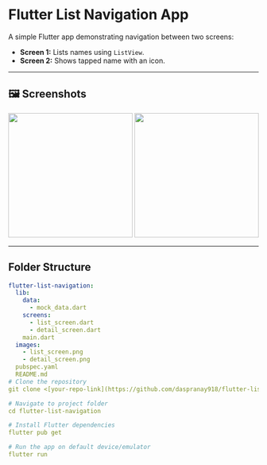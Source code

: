 # Flutter List Navigation App

A simple Flutter app demonstrating navigation between two screens:  
- **Screen 1:** Lists names using `ListView`.  
- **Screen 2:** Shows tapped name with an icon.  

---

## 🖼 Screenshots
<p align="center">
  <img src="images/name_list.png" width="250" />
  <img src="images/detail_screen.png" width="250" />
</p>

---

## Folder Structure

```yaml
flutter-list-navigation:
  lib:
    data:
      - mock_data.dart
    screens:
      - list_screen.dart
      - detail_screen.dart
    main.dart
  images:
    - list_screen.png
    - detail_screen.png
  pubspec.yaml
  README.md
# Clone the repository
git clone <[your-repo-link](https://github.com/daspranay918/flutter-list-navigation)>

# Navigate to project folder
cd flutter-list-navigation

# Install Flutter dependencies
flutter pub get

# Run the app on default device/emulator
flutter run
